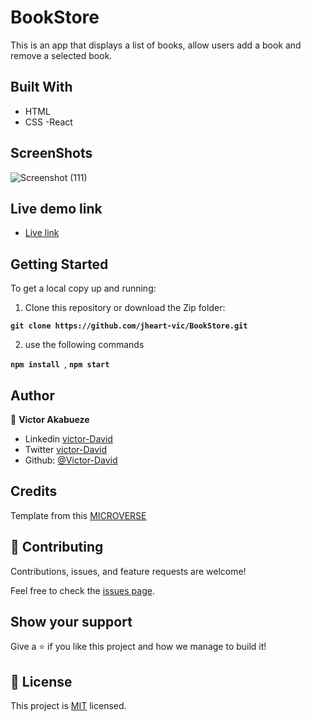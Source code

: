 # BookStore
This is an app that  displays a list of books, allow users add a book and remove a selected book.

## Built With

- HTML
- CSS
-React
## ScreenShots
![Screenshot (111)](https://user-images.githubusercontent.com/67344757/201355270-9ff7b236-e331-41ec-9e37-598d4ecb1be3.png)

## Live demo link
- [Live link](https://store-your-book.netlify.app/)

## Getting Started

To get a local copy up and running:

1. Clone this repository or download the Zip folder:

**``git clone https://github.com/jheart-vic/BookStore.git``**

2. use the following commands

**``npm install ``**, 
**``npm start``**

## Author

👤 **Victor Akabueze**

- Linkedin [victor-David](linkedin.com/in/victor-chiemerie-302a97230)
- Twitter [victor-David](https://twitter.com/Victorjheart)
- Github: [@Victor-David](https://github.com/jheart-vic)

## Credits

Template from this [MICROVERSE](https://www.microverse.org/)

## 🤝 Contributing

Contributions, issues, and feature requests are welcome!

Feel free to check the [issues page](https://github.com/jheart-vic/BookStore/issues).

## Show your support

Give a ⭐️ if you like this project and how we manage to build it!

## 📝 License

This project is [MIT](./MIT.md) licensed.